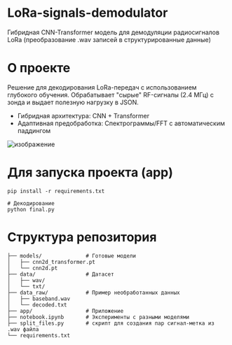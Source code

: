 # LoRa-signals-demodulator
Гибридная CNN-Transformer модель для демодуляции радиосигналов LoRa (преобразование .wav записей в структурированные данные)

# О проекте
Решение для декодирования LoRa-передач с использованием глубокого обучения.
Обрабатывает "сырые" RF-сигналы (2.4 МГц) с зонда и выдает полезную нагрузку в JSON.

* Гибридная архитектура: CNN + Transformer
* Адаптивная предобработка: Спектрограммы/FFT с автоматическим паддингом

![изображение](https://github.com/user-attachments/assets/9cbbab8a-af50-4765-807d-c27625dfb0a4)


# Для запуска проекта (app)

```
pip install -r requirements.txt

# Декодирование
python final.py
```

# Структура репозитория

```
├── models/              # Готовые модели
│   ├── cnn2d_transformer.pt 
│   └── cnn2d.pt
├── data/                # Датасет
│   ├── wav/
│   └── txt/
├── data_raw/            # Пример необработанных данных
│   ├── baseband.wav
│   └── decoded.txt
├── app/                 # Приложение
├── notebook.ipynb       # Эксперименты с разными моделями
├── split_files.py       # скрипт для создания пар сигнал-метка из .wav файла
└── requirements.txt
```

